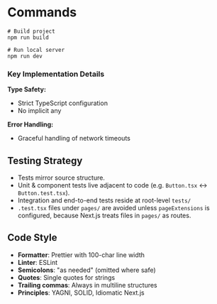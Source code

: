 # Commands

```
# Build project
npm run build

# Run local server
npm run dev
```

### Key Implementation Details

**Type Safety:**

- Strict TypeScript configuration
- No implicit any

**Error Handling:**

- Graceful handling of network timeouts

## Testing Strategy

- Tests mirror source structure.
- Unit & component tests live adjacent to code (e.g. `Button.tsx` ↔ `Button.test.tsx`).
- Integration and end-to-end tests reside at root-level `tests/`
- `.test.tsx` files under `pages/` are avoided unless `pageExtensions` is configured, because Next.js treats files in `pages/` as routes.

## Code Style

- **Formatter**: Prettier with 100-char line width
- **Linter**: ESLint
- **Semicolons**: "as needed" (omitted where safe)
- **Quotes**: Single quotes for strings
- **Trailing commas**: Always in multiline structures
- **Principles**: YAGNI, SOLID, Idiomatic Next.js
